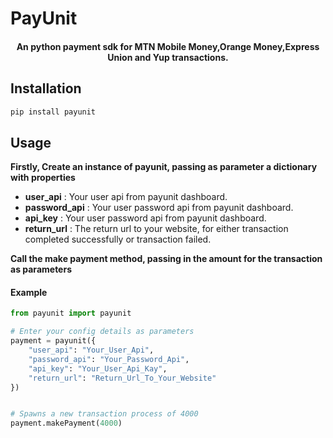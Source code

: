 # PayUnit
<p align="center">
    <h4 align="center">An python payment sdk for MTN Mobile Money,Orange Money,Express Union and Yup transactions.</h4>
</p>

## Installation

```bash
pip install payunit
```

## Usage
**Firstly, Create an instance of payunit, passing as parameter a dictionary with properties**

*   **user_api** :  Your user api from payunit dashboard.
*   **password_api** : Your user password api from payunit dashboard.
*   **api_key** :  Your user password api from payunit dashboard.
*   **return_url** :  The return url to your website, for either transaction completed successfully or transaction failed.

**Call the make payment method, passing in the amount for the transaction as parameters**
#### Example

```py
from payunit import payunit

# Enter your config details as parameters
payment = payunit({
    "user_api": "Your_User_Api",
    "password_api": "Your_Password_Api",
    "api_key": "Your_User_Api_Kay",
    "return_url": "Return_Url_To_Your_Website"
})


# Spawns a new transaction process of 4000
payment.makePayment(4000)
```
